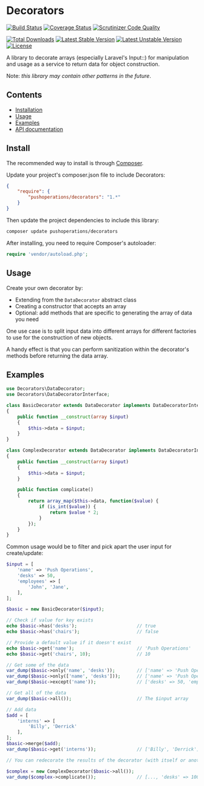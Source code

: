 # Decorators

[![Build Status](https://img.shields.io/travis/pushoperations/Decorators.svg)](https://travis-ci.org/pushoperations/Decorators)
[![Coverage Status](https://img.shields.io/coveralls/pushoperations/Decorators.svg)](https://coveralls.io/r/pushoperations/Decorators)
[![Scrutinizer Code Quality](https://img.shields.io/scrutinizer/g/pushoperations/Decorators.svg)](https://scrutinizer-ci.com/g/pushoperations/Decorators/?branch=master)

[![Total Downloads](https://poser.pugx.org/pushoperations/decorators/downloads.svg)](https://packagist.org/packages/pushoperations/Decorators)
[![Latest Stable Version](https://poser.pugx.org/pushoperations/decorators/v/stable.svg)](https://packagist.org/packages/pushoperations/Decorators)
[![Latest Unstable Version](https://poser.pugx.org/pushoperations/decorators/v/unstable.svg)](https://packagist.org/packages/pushoperations/Decorators)
[![License](https://poser.pugx.org/pushoperations/decorators/license.svg)](https://packagist.org/packages/pushoperations/Decorators)

<!--[![SensioLabsInsight](https://insight.sensiolabs.com/projects/3ab73b7b-5159-4bfe-8c85-2a15d03f9579/big.png)](https://insight.sensiolabs.com/projects/3ab73b7b-5159-4bfe-8c85-2a15d03f9579)-->

A library to decorate arrays (especially Laravel's Input::) for manipulation and usage as a service to return data for object construction.

Note: *this library may contain other patterns in the future*.

## Contents

- [Installation](#install)
- [Usage](#usage)
- [Examples](#examples)
- [API documentation](http://pushoperations.github.io/Decorators/docs)

## Install

The recommended way to install is through [Composer](http://getcomposer.org).

Update your project's composer.json file to include Decorators:

```json
{
    "require": {
        "pushoperations/decorators": "1.*"
    }
}
```

Then update the project dependencies to include this library:

```bash
composer update pushoperations/decorators
```

After installing, you need to require Composer's autoloader:

```php
require 'vendor/autoload.php';
```

## Usage

Create your own decorator by:
- Extending from the `DataDecorator` abstract class
- Creating a constructor that accepts an array
- Optional: add methods that are specific to generating the array of data you need

One use case is to split input data into different arrays for different factories to use for the construction of new objects.

A handy effect is that you can perform sanitization within the decorator's methods before returning the data array.

## Examples

```php
use Decorators\DataDecorator;
use Decorators\DataDecoratorInterface;

class BasicDecorator extends DataDecorator implements DataDecoratorInterface
{
    public function __construct(array $input)
    {
        $this->data = $input;
    }
}

class ComplexDecorator extends DataDecorator implements DataDecoratorInterface
{
    public function __construct(array $input)
    {
        $this->data = $input;
    }

    public function complicate()
    {
        return array_map($this->data, function($value) {
            if (is_int($value)) {
                return $value * 2;
            }
        });
    }
}
```

Common usage would be to filter and pick apart the user input for create/update:

```php
$input = [
    'name' => 'Push Operations',
    'desks' => 50,
    'employees' => [
        'John', 'Jane',
    ],
];

$basic = new BasicDecorator($input);

// Check if value for key exists
echo $basic->has('desks');                      // true
echo $basic->has('chairs');                     // false

// Provide a default value if it doesn't exist
echo $basic->get('name');                       // 'Push Operations'
echo $basic->get('chairs', 10);                 // 10

// Get some of the data
var_dump($basic->only('name', 'desks'));        // ['name' => 'Push Operations', 'desks' => 50]
var_dump($basic->only(['name', 'desks']));      // ['name' => 'Push Operations', 'desks' => 50]
var_dump($basic->except('name'));               // ['desks' => 50, 'employees' => ['John', 'Jane']]

// Get all of the data
var_dump($basic->all());                        // The $input array

// Add data
$add = [
    'interns' => [
        'Billy', 'Derrick'
    ],
];
$basic->merge($add);
var_dump($basic->get('interns'));               // ['Billy', 'Derrick']

// You can redecorate the results of the decorator (with itself or another decorator) to do more manipulation.

$complex = new ComplexDecorator($basic->all());
var_dump($complex->complicate());               // [..., 'desks' => 100, ...];
```

